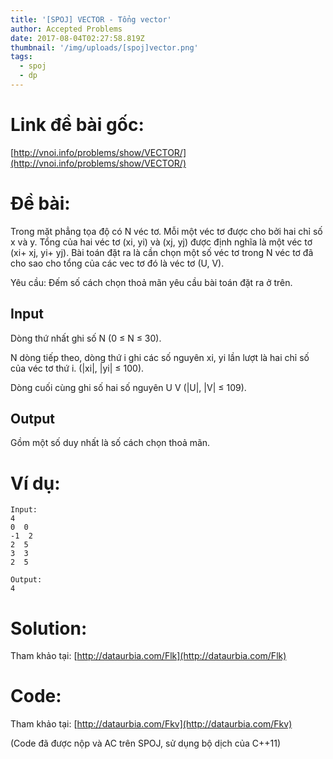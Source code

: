 ```yaml
---
title: '[SPOJ] VECTOR - Tổng vector'
author: Accepted Problems
date: 2017-08-04T02:27:58.819Z
thumbnail: '/img/uploads/[spoj]vector.png'
tags:
  - spoj
  - dp
---
```

# Link đề bài gốc:

[http://vnoi.info/problems/show/VECTOR/](http://vnoi.info/problems/show/VECTOR/)

# Đề bài:

Trong mặt phẳng tọa độ có N véc tơ. Mỗi một véc tơ được cho bởi hai chỉ số x và y. Tổng của hai véc tơ \(xi, yi\) và \(xj, yj\) được định nghĩa là một véc tơ \(xi+ xj, yi+ yj\). Bài toán đặt ra là cần chọn một số véc tơ trong N véc tơ đã cho sao cho tổng của các vec tơ đó là véc tơ \(U, V\).

Yêu cầu: Đếm số cách chọn thoả mãn yêu cầu bài toán đặt ra ở trên.

## Input

Dòng thứ nhất ghi số N \(0 ≤ N ≤ 30\).

N dòng tiếp theo, dòng thứ i ghi các số nguyên xi, yi lần lượt là hai chỉ số của véc tơ thứ i. \(\|xi\|, \|yi\| ≤ 100\).

Dòng cuối cùng ghi số hai số nguyên U V \(\|U\|, \|V\| ≤ 109\).

## Output

Gồm một số duy nhất là số cách chọn thoả mãn.

# Ví dụ:

```
Input:
4
0  0
-1  2
2  5
3  3
2  5
```

```
Output:
4
```

# Solution:

Tham khảo tại: [http://dataurbia.com/Flk](http://dataurbia.com/Flk)

# Code:

Tham khảo tại: [http://dataurbia.com/Fkv](http://dataurbia.com/Fkv)

(Code đã được nộp và AC trên SPOJ, sử dụng bộ dịch của C++11)
